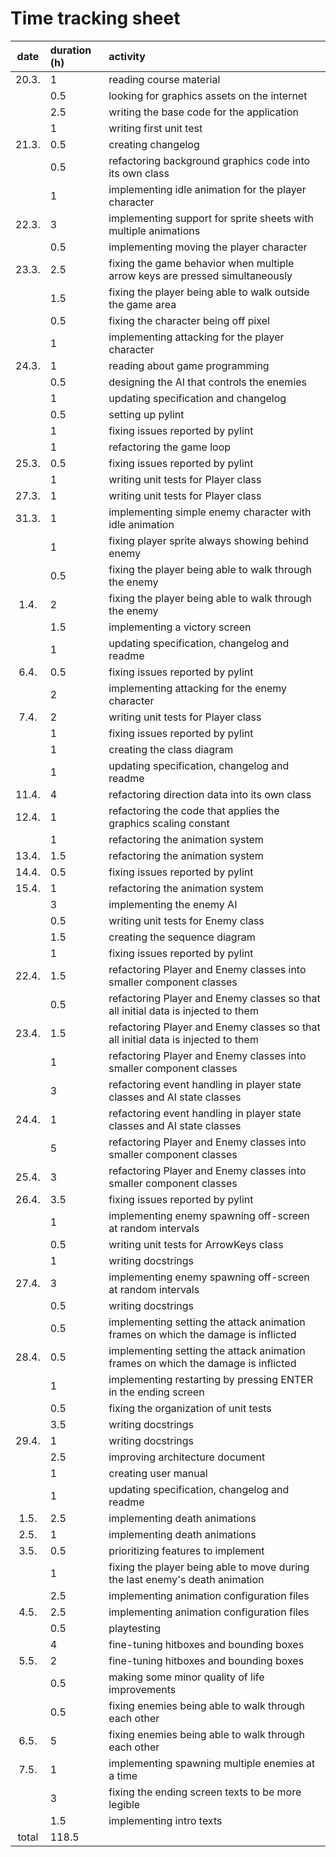 # Time tracking sheet

| date  | duration (h) | activity                                                                          |
| :---: | :---         | :---                                                                              |
| 20.3. | 1            | reading course material                                                           |
|       | 0.5          | looking for graphics assets on the internet                                       |
|       | 2.5          | writing the base code for the application                                         |
|       | 1            | writing first unit test                                                           |
| 21.3. | 0.5          | creating changelog                                                                |
|       | 0.5          | refactoring background graphics code into its own class                           |
|       | 1            | implementing idle animation for the player character                              |
| 22.3. | 3            | implementing support for sprite sheets with multiple animations                   |
|       | 0.5          | implementing moving the player character                                          |
| 23.3. | 2.5          | fixing the game behavior when multiple arrow keys are pressed simultaneously      |
|       | 1.5          | fixing the player being able to walk outside the game area                        |
|       | 0.5          | fixing the character being off pixel                                              |
|       | 1            | implementing attacking for the player character                                   |
| 24.3. | 1            | reading about game programming                                                    |
|       | 0.5          | designing the AI that controls the enemies                                        |
|       | 1            | updating specification and changelog                                              |
|       | 0.5          | setting up pylint                                                                 |
|       | 1            | fixing issues reported by pylint                                                  |
|       | 1            | refactoring the game loop                                                         |
| 25.3. | 0.5          | fixing issues reported by pylint                                                  |
|       | 1            | writing unit tests for Player class                                               |
| 27.3. | 1            | writing unit tests for Player class                                               |
| 31.3. | 1            | implementing simple enemy character with idle animation                           |
|       | 1            | fixing player sprite always showing behind enemy                                  |
|       | 0.5          | fixing the player being able to walk through the enemy                            |
| 1.4.  | 2            | fixing the player being able to walk through the enemy                            |
|       | 1.5          | implementing a victory screen                                                     |
|       | 1            | updating specification, changelog and readme                                      |
| 6.4.  | 0.5          | fixing issues reported by pylint                                                  |
|       | 2            | implementing attacking for the enemy character                                    |
| 7.4.  | 2            | writing unit tests for Player class                                               |
|       | 1            | fixing issues reported by pylint                                                  |
|       | 1            | creating the class diagram                                                        |
|       | 1            | updating specification, changelog and readme                                      |
| 11.4. | 4            | refactoring direction data into its own class                                     |
| 12.4. | 1            | refactoring the code that applies the graphics scaling constant                   |
|       | 1            | refactoring the animation system                                                  |
| 13.4. | 1.5          | refactoring the animation system                                                  |
| 14.4. | 0.5          | fixing issues reported by pylint                                                  |
| 15.4. | 1            | refactoring the animation system                                                  |
|       | 3            | implementing the enemy AI                                                         |
|       | 0.5          | writing unit tests for Enemy class                                                |
|       | 1.5          | creating the sequence diagram                                                     |
|       | 1            | fixing issues reported by pylint                                                  |
| 22.4. | 1.5          | refactoring Player and Enemy classes into smaller component classes               |
|       | 0.5          | refactoring Player and Enemy classes so that all initial data is injected to them |
| 23.4. | 1.5          | refactoring Player and Enemy classes so that all initial data is injected to them |
|       | 1            | refactoring Player and Enemy classes into smaller component classes               |
|       | 3            | refactoring event handling in player state classes and AI state classes           |
| 24.4. | 1            | refactoring event handling in player state classes and AI state classes           |
|       | 5            | refactoring Player and Enemy classes into smaller component classes               |
| 25.4. | 3            | refactoring Player and Enemy classes into smaller component classes               |
| 26.4. | 3.5          | fixing issues reported by pylint                                                  |
|       | 1            | implementing enemy spawning off-screen at random intervals                        |
|       | 0.5          | writing unit tests for ArrowKeys class                                            |
|       | 1            | writing docstrings                                                                |
| 27.4. | 3            | implementing enemy spawning off-screen at random intervals                        |
|       | 0.5          | writing docstrings                                                                |
|       | 0.5          | implementing setting the attack animation frames on which the damage is inflicted |
| 28.4. | 0.5          | implementing setting the attack animation frames on which the damage is inflicted |
|       | 1            | implementing restarting by pressing ENTER in the ending screen                    |
|       | 0.5          | fixing the organization of unit tests                                             |
|       | 3.5          | writing docstrings                                                                |
| 29.4. | 1            | writing docstrings                                                                |
|       | 2.5          | improving architecture document                                                   |
|       | 1            | creating user manual                                                              |
|       | 1            | updating specification, changelog and readme                                      |
| 1.5.  | 2.5          | implementing death animations                                                     |
| 2.5.  | 1            | implementing death animations                                                     |
| 3.5.  | 0.5          | prioritizing features to implement                                                |
|       | 1            | fixing the player being able to move during the last enemy's death animation      |
|       | 2.5          | implementing animation configuration files                                        |
| 4.5.  | 2.5          | implementing animation configuration files                                        |
|       | 0.5          | playtesting                                                                       |
|       | 4            | fine-tuning hitboxes and bounding boxes                                           |
| 5.5.  | 2            | fine-tuning hitboxes and bounding boxes                                           |
|       | 0.5          | making some minor quality of life improvements                                    |
|       | 0.5          | fixing enemies being able to walk through each other                              |
| 6.5.  | 5            | fixing enemies being able to walk through each other                              |
| 7.5.  | 1            | implementing spawning multiple enemies at a time                                  |
|       | 3            | fixing the ending screen texts to be more legible                                 |
|       | 1.5          | implementing intro texts                                                          |
| total | 118.5        |                                                                                   |
